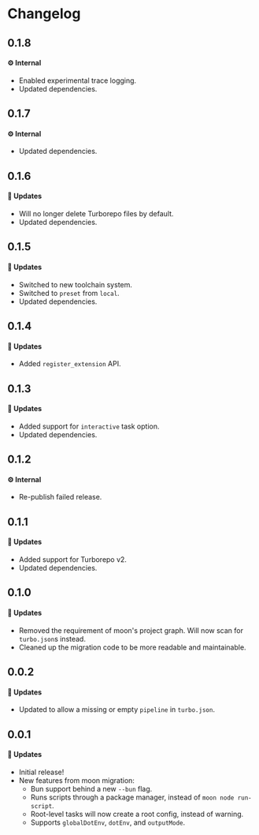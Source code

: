 # Changelog

## 0.1.8

#### ⚙️ Internal

- Enabled experimental trace logging.
- Updated dependencies.

## 0.1.7

#### ⚙️ Internal

- Updated dependencies.

## 0.1.6

#### 🚀 Updates

- Will no longer delete Turborepo files by default.
- Updated dependencies.

## 0.1.5

#### 🚀 Updates

- Switched to new toolchain system.
- Switched to `preset` from `local`.
- Updated dependencies.

## 0.1.4

#### 🚀 Updates

- Added `register_extension` API.

## 0.1.3

#### 🚀 Updates

- Added support for `interactive` task option.
- Updated dependencies.

## 0.1.2

#### ⚙️ Internal

- Re-publish failed release.

## 0.1.1

#### 🚀 Updates

- Added support for Turborepo v2.
- Updated dependencies.

## 0.1.0

#### 🚀 Updates

- Removed the requirement of moon's project graph. Will now scan for `turbo.json`s instead.
- Cleaned up the migration code to be more readable and maintainable.

## 0.0.2

#### 🚀 Updates

- Updated to allow a missing or empty `pipeline` in `turbo.json`.

## 0.0.1

#### 🚀 Updates

- Initial release!
- New features from moon migration:
  - Bun support behind a new `--bun` flag.
  - Runs scripts through a package manager, instead of `moon node run-script`.
  - Root-level tasks will now create a root config, instead of warning.
  - Supports `globalDotEnv`, `dotEnv`, and `outputMode`.
